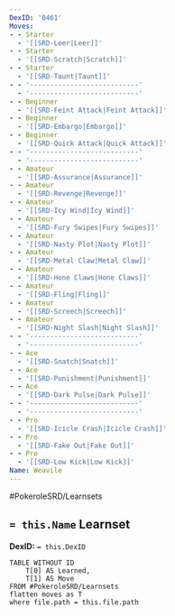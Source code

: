 ```yaml
---
DexID: '0461'
Moves:
- - Starter
  - '[[SRD-Leer|Leer]]'
- - Starter
  - '[[SRD-Scratch|Scratch]]'
- - Starter
  - '[[SRD-Taunt|Taunt]]'
- - '---------------------------'
  - '---------------------------'
- - Beginner
  - '[[SRD-Feint Attack|Feint Attack]]'
- - Beginner
  - '[[SRD-Embargo|Embargo]]'
- - Beginner
  - '[[SRD-Quick Attack|Quick Attack]]'
- - '---------------------------'
  - '---------------------------'
- - Amateur
  - '[[SRD-Assurance|Assurance]]'
- - Amateur
  - '[[SRD-Revenge|Revenge]]'
- - Amateur
  - '[[SRD-Icy Wind|Icy Wind]]'
- - Amateur
  - '[[SRD-Fury Swipes|Fury Swipes]]'
- - Amateur
  - '[[SRD-Nasty Plot|Nasty Plot]]'
- - Amateur
  - '[[SRD-Metal Claw|Metal Claw]]'
- - Amateur
  - '[[SRD-Hone Claws|Hone Claws]]'
- - Amateur
  - '[[SRD-Fling|Fling]]'
- - Amateur
  - '[[SRD-Screech|Screech]]'
- - Amateur
  - '[[SRD-Night Slash|Night Slash]]'
- - '---------------------------'
  - '---------------------------'
- - Ace
  - '[[SRD-Snatch|Snatch]]'
- - Ace
  - '[[SRD-Punishment|Punishment]]'
- - Ace
  - '[[SRD-Dark Pulse|Dark Pulse]]'
- - '---------------------------'
  - '---------------------------'
- - Pro
  - '[[SRD-Icicle Crash|Icicle Crash]]'
- - Pro
  - '[[SRD-Fake Out|Fake Out]]'
- - Pro
  - '[[SRD-Low Kick|Low Kick]]'
Name: Weavile
---
```


#PokeroleSRD/Learnsets

## `= this.Name` Learnset

**DexID:** `= this.DexID`

```dataview
TABLE WITHOUT ID
    T[0] AS Learned,
    T[1] AS Move
FROM #PokeroleSRD/Learnsets
flatten moves as T
where file.path = this.file.path
```
